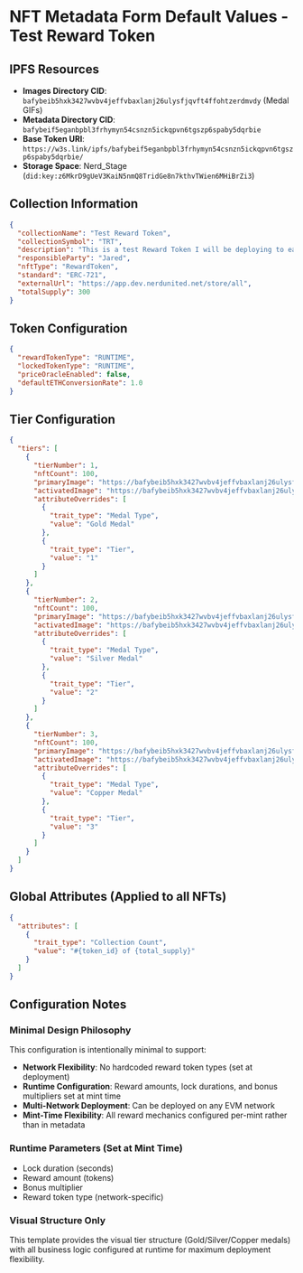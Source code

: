# NFT Metadata Form Default Values - Test Reward Token

## IPFS Resources
- **Images Directory CID**: `bafybeib5hxk3427wvbv4jeffvbaxlanj26ulysfjqvft4ffohtzerdmvdy` (Medal GIFs)
- **Metadata Directory CID**: `bafybeif5eganbpbl3frhymyn54csnzn5ickqpvn6tgszp6spaby5dqrbie`
- **Base Token URI**: `https://w3s.link/ipfs/bafybeif5eganbpbl3frhymyn54csnzn5ickqpvn6tgszp6spaby5dqrbie/`
- **Storage Space**: Nerd_Stage (`did:key:z6MkrD9gUeV3KaiN5nmQ8TridGe8n7kthvTWien6MHiBrZi3`)

## Collection Information
```json
{
  "collectionName": "Test Reward Token",
  "collectionSymbol": "TRT",
  "description": "This is a test Reward Token I will be deploying to each Brand for testing",
  "responsibleParty": "Jared",
  "nftType": "RewardToken",
  "standard": "ERC-721",
  "externalUrl": "https://app.dev.nerdunited.net/store/all",
  "totalSupply": 300
}
```

## Token Configuration
```json
{
  "rewardTokenType": "RUNTIME",
  "lockedTokenType": "RUNTIME",
  "priceOracleEnabled": false,
  "defaultETHConversionRate": 1.0
}
```

## Tier Configuration
```json
{
  "tiers": [
    {
      "tierNumber": 1,
      "nftCount": 100,
      "primaryImage": "https://bafybeib5hxk3427wvbv4jeffvbaxlanj26ulysfjqvft4ffohtzerdmvdy.ipfs.w3s.link/goldmedal.gif",
      "activatedImage": "https://bafybeib5hxk3427wvbv4jeffvbaxlanj26ulysfjqvft4ffohtzerdmvdy.ipfs.w3s.link/goldmedal.gif",
      "attributeOverrides": [
        {
          "trait_type": "Medal Type",
          "value": "Gold Medal"
        },
        {
          "trait_type": "Tier",
          "value": "1"
        }
      ]
    },
    {
      "tierNumber": 2,
      "nftCount": 100,
      "primaryImage": "https://bafybeib5hxk3427wvbv4jeffvbaxlanj26ulysfjqvft4ffohtzerdmvdy.ipfs.w3s.link/silvermedal.gif",
      "activatedImage": "https://bafybeib5hxk3427wvbv4jeffvbaxlanj26ulysfjqvft4ffohtzerdmvdy.ipfs.w3s.link/silvermedal.gif",
      "attributeOverrides": [
        {
          "trait_type": "Medal Type",
          "value": "Silver Medal"
        },
        {
          "trait_type": "Tier",
          "value": "2"
        }
      ]
    },
    {
      "tierNumber": 3,
      "nftCount": 100,
      "primaryImage": "https://bafybeib5hxk3427wvbv4jeffvbaxlanj26ulysfjqvft4ffohtzerdmvdy.ipfs.w3s.link/coppermedal.gif",
      "activatedImage": "https://bafybeib5hxk3427wvbv4jeffvbaxlanj26ulysfjqvft4ffohtzerdmvdy.ipfs.w3s.link/coppermedal.gif",
      "attributeOverrides": [
        {
          "trait_type": "Medal Type",
          "value": "Copper Medal"
        },
        {
          "trait_type": "Tier",
          "value": "3"
        }
      ]
    }
  ]
}
```

## Global Attributes (Applied to all NFTs)
```json
{
  "attributes": [
    {
      "trait_type": "Collection Count",
      "value": "#{token_id} of {total_supply}"
    }
  ]
}
```

## Configuration Notes

### Minimal Design Philosophy
This configuration is intentionally minimal to support:

- **Network Flexibility**: No hardcoded reward token types (set at deployment)
- **Runtime Configuration**: Reward amounts, lock durations, and bonus multipliers set at mint time
- **Multi-Network Deployment**: Can be deployed on any EVM network
- **Mint-Time Flexibility**: All reward mechanics configured per-mint rather than in metadata

### Runtime Parameters (Set at Mint Time)
- Lock duration (seconds)
- Reward amount (tokens)
- Bonus multiplier
- Reward token type (network-specific)

### Visual Structure Only
This template provides the visual tier structure (Gold/Silver/Copper medals) with all business logic configured at runtime for maximum deployment flexibility.